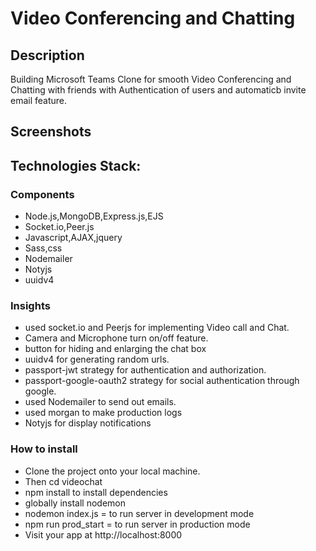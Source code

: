 # Video Conferencing and Chatting

## Description
Building Microsoft Teams Clone for smooth Video Conferencing and Chatting with friends with Authentication of users and automaticb invite email feature.

## Screenshots


## Technologies Stack:

### Components
- Node.js,MongoDB,Express.js,EJS
- Socket.io,Peer.js
- Javascript,AJAX,jquery
- Sass,css
- Nodemailer
- Notyjs
- uuidv4

### Insights
- used socket.io and Peerjs for implementing Video call and Chat.
- Camera and Microphone turn on/off feature.
- button for hiding and enlarging the chat box
- uuidv4 for generating random urls.
- passport-jwt strategy for authentication and authorization.
- passport-google-oauth2 strategy for social authentication through google.
- used Nodemailer to send out emails.
- used morgan to make production logs
- Notyjs for display notifications

### How to install
- Clone the project onto your local machine.
- Then cd videochat
- npm install to install dependencies
- globally install nodemon
- nodemon index.js = to run server in development mode
- npm run prod_start = to run server in production mode
- Visit your app at http://localhost:8000
